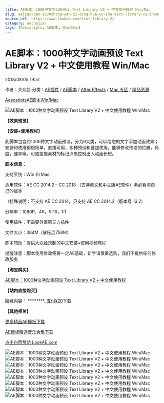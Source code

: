 ```yaml
---
title: AE脚本：1000种文字动画预设 Text Library V2 + 中文使用教程 Win/Mac
slug: aejiao-ben-1000chong-wen-zi-dong-hua-yu-she-text-library-v2-zhong-wen-shi-yong-jiao-cheng-win-mac
source_url: https://www.lookae.com/text-library-2/
category: aechajian
tags: [Aescaripts, AE脚本, Win/Mac]
---
```

# AE脚本：1000种文字动画预设 Text Library V2 + 中文使用教程 Win/Mac

2018/08/05 19:51

作者：大众脸
分类：[AE插件](https://www.lookae.com/after-effects/aechajian/) / [AE脚本](https://www.lookae.com/after-effects/aescripts/) / [After Effects](https://www.lookae.com/after-effects/) / [Mac 专区](https://www.lookae.com/mac-osx/) / [精品资源](https://www.lookae.com/fufei/)

[Aescaripts](https://www.lookae.com/tag/aescaripts/)[AE脚本](https://www.lookae.com/tag/ae%e8%84%9a%e6%9c%ac/)[Win/Mac](https://www.lookae.com/tag/winmac/)

![AE脚本：1000种文字动画预设 Text Library V2 + 中文使用教程 Win/Mac](https://www.lookae.com/wp-content/uploads/2018/08/Text-Library-V2.jpg "AE脚本：1000种文字动画预设 Text Library V2 + 中文使用教程 Win/Mac-LookAE.com")

**【效果预览】**

[](https://cloud.video.taobao.com//play/u/705956171/p/1/e/6/t/1/50223628182.mp4?_=1")

**【安装+使用教程】**

[](https://cloud.video.taobao.com//play/u/705956171/p/1/e/6/t/1/50223540889.mp4?_=1")

此脚本包含约1000种文字动画预设，分为9大类，可以给您的文字添加动画效果；安装和使用都很简单，直接可用，多种预设和叠加使用，能够修改预设的位置，角度，速率等。可直接拖素材的标记点来控制出入动画长短。

**脚本信息：**

支持系统：Win 和 Mac

适用软件：AE CC 2014.2 – CC 2018 （支持英文和中文版AE软件）务必看清自己的版本

（特殊说明：不支持 AE CC 2014，只支持 AE CC 2014.2（版本号 13.2）

分辨率：1080P，4K，9:16，1:1

使用插件：不需要外置第三方插件

文件大小：384M（解压后756M）

脚本辅助：提供大众脸录制的中文安装+使用视频教程

提醒注意：脚本使用修改需要一定AE基础，新手请慎重选购，我们不提供任何修改服务

**【淘宝购买】**

[AE脚本：1000种文字动画预设 Text Library V2 + 中文使用教程](https://item.taobao.com/item.htm?id=574730596240)

**【站内直接购买】**

隐藏内容：
\*\*\*\*\*\*\*\*,
[支付¥20](https://www.lookae.com/wp-login.php?redirect_to=https%3A%2F%2Fwww.lookae.com%2Ftext-library-2%2F)下载

**【其他相关】**

[更多精品AE模板下载](https://www.lookae.com/after-effects/other-after-effects/)

[AE模板精选音乐合集下载](https://item.taobao.com/item.htm?spm=a1z10.1.w4004-2793089344.4.MUvxbV&id=37289930486)

[点击自愿赞助 LookAE.com](https://www.lookae.com/sponsor/)

![AE脚本：1000种文字动画预设 Text Library V2 + 中文使用教程 Win/Mac](https://img.alicdn.com/imgextra/i2/705956171/TB2IDSRb6fguuRjSszcXXbb7FXa_!!705956171.gif "AE脚本：1000种文字动画预设 Text Library V2 + 中文使用教程 Win/Mac-LookAE.com")![AE脚本：1000种文字动画预设 Text Library V2 + 中文使用教程 Win/Mac](https://img.alicdn.com/imgextra/i3/705956171/TB2RdssIVGWBuNjy0FbXXb4sXXa_!!705956171.gif "AE脚本：1000种文字动画预设 Text Library V2 + 中文使用教程 Win/Mac-LookAE.com")![AE脚本：1000种文字动画预设 Text Library V2 + 中文使用教程 Win/Mac](https://img.alicdn.com/imgextra/i3/705956171/TB2tUf7ALiSBuNkSnhJXXbDcpXa_!!705956171.gif "AE脚本：1000种文字动画预设 Text Library V2 + 中文使用教程 Win/Mac-LookAE.com")![AE脚本：1000种文字动画预设 Text Library V2 + 中文使用教程 Win/Mac](https://img.alicdn.com/imgextra/i2/705956171/TB2zZ0cmRsmBKNjSZFsXXaXSVXa_!!705956171.gif "AE脚本：1000种文字动画预设 Text Library V2 + 中文使用教程 Win/Mac-LookAE.com")![AE脚本：1000种文字动画预设 Text Library V2 + 中文使用教程 Win/Mac](https://img.alicdn.com/imgextra/i1/705956171/TB23EoFmyMnBKNjSZFoXXbOSFXa_!!705956171.gif "AE脚本：1000种文字动画预设 Text Library V2 + 中文使用教程 Win/Mac-LookAE.com")![AE脚本：1000种文字动画预设 Text Library V2 + 中文使用教程 Win/Mac](https://img.alicdn.com/imgextra/i2/705956171/TB2..O.Jf1TBuNjy0FjXXajyXXa_!!705956171.gif "AE脚本：1000种文字动画预设 Text Library V2 + 中文使用教程 Win/Mac-LookAE.com")![AE脚本：1000种文字动画预设 Text Library V2 + 中文使用教程 Win/Mac](https://img.alicdn.com/imgextra/i3/705956171/TB2zF01msIrBKNjSZK9XXagoVXa_!!705956171.gif "AE脚本：1000种文字动画预设 Text Library V2 + 中文使用教程 Win/Mac-LookAE.com")![AE脚本：1000种文字动画预设 Text Library V2 + 中文使用教程 Win/Mac](https://img.alicdn.com/imgextra/i1/705956171/TB2GKdAJbuWBuNjSszgXXb8jVXa_!!705956171.gif "AE脚本：1000种文字动画预设 Text Library V2 + 中文使用教程 Win/Mac-LookAE.com")
